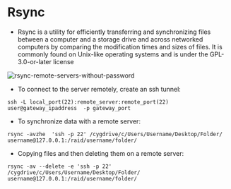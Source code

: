 # Rsync

- Rsync is a utility for efficiently transferring and synchronizing files between a computer and a storage drive and across networked computers by comparing the modification times and sizes of files. It is commonly found on Unix-like operating systems and is under the GPL-3.0-or-later license


![rsync-remote-servers-without-password](https://user-images.githubusercontent.com/73333051/141232029-4c7ab238-402a-4245-a162-69734297ddc1.jpg)



- To connect to the server remotely, create an ssh tunnel:

```
ssh -L local_port(22):remote_server:remote_port(22) user@gateway_ipaddress  -p gateway_port

```
- To synchronize data with a remote server:

```
rsync -avzhe  'ssh -p 22' /cygdrive/c/Users/Username/Desktop/Folder/ username@127.0.0.1:/raid/username/folder/ 
```
- Copying files and then deleting them on a remote server:
```
rsync -av --delete -e 'ssh -p 22' /cygdrive/c/Users/Username/Desktop/Folder/ username@127.0.0.1:/raid/username/folder/
```

